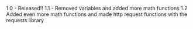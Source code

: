 1.0 - Released!!
1.1 - Removed variables and added more math functions
1.2 Added even more math functions and made http request functions with the requests library
